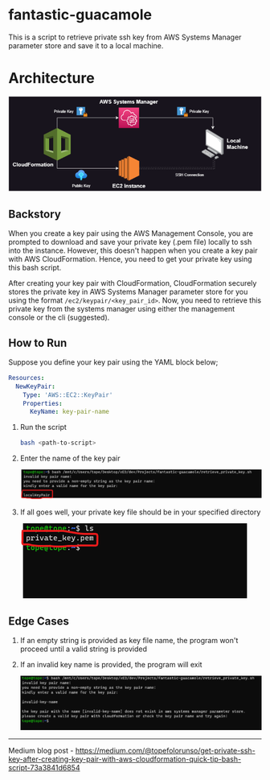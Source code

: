 # fantastic-guacamole

This is a script to retrieve private ssh key from AWS Systems Manager parameter store and save it to a local machine.

# Architecture

![Architecture Diagram](images/blog_header.png)

## Backstory

When you create a key pair using the AWS Management Console, you are prompted to download and save your private key (.pem file) locally to ssh into the instance. However, this doesn't happen when you create a key pair with AWS CloudFormation. Hence, you need to get your private key using this bash script.

After creating your key pair with CloudFormation, CloudFormation securely stores the private key in AWS Systems Manager parameter store for you using the format `/ec2/keypair/<key_pair_id>`. Now, you need to retrieve this private key from the systems manager using either the management console or the cli (suggested).

## How to Run

Suppose you define your key pair using the YAML block below;

```yaml
Resources:
  NewKeyPair:
    Type: 'AWS::EC2::KeyPair'
    Properties: 
      KeyName: key-pair-name
```

1. Run the script
    ```bash
    bash <path-to-script>
    ```

2. Enter the name of the key pair

    ![Enter the name of the key pair](images/enter_key_pair_name_image.png)

3. If all goes well, your private key file should be in your specified directory
   
    ![your private key](images/your_key_file.png)

## Edge Cases

1. If an empty string is provided as key file name, the program won't proceed until a valid string is provided

2. If an invalid key name is provided, the program will exit
   
    ![your private key](images/invalid_key_name.png)


---
Medium blog post - https://medium.com/@topefolorunso/get-private-ssh-key-after-creating-key-pair-with-aws-cloudformation-quick-tip-bash-script-73a3841d6854